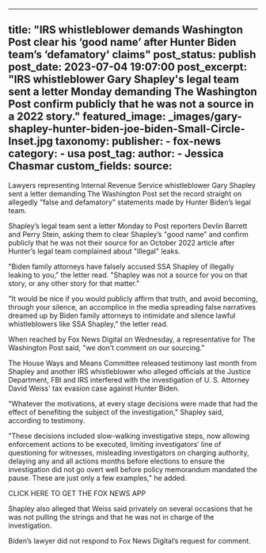 
---
title: "IRS whistleblower demands Washington Post clear his ‘good name’ after Hunter Biden team’s ‘defamatory&#39; claims" 
post_status: publish
post_date: 2023-07-04 19:07:00 
post_excerpt: "IRS whistleblower Gary Shapley&#39;s legal team sent a letter Monday demanding The Washington Post confirm publicly that he was not a source in a 2022 story."
featured_image: _images/gary-shapley-hunter-biden-joe-biden-Small-Circle-Inset.jpg 
taxonomy:
    publisher:
        - fox-news
    category:
        - usa 
    post_tag:
    author:
        - Jessica Chasmar
custom_fields:
    source: 
---
Lawyers representing Internal Revenue Service whistleblower Gary Shapley sent a letter demanding The Washington Post set the record straight on allegedly &quot;false and defamatory&quot; statements made by Hunter Biden’s legal team.

Shapley’s legal team sent a letter Monday to Post reporters Devlin Barrett and Perry Stein, asking them to clear Shapley’s &quot;good name&quot; and confirm publicly that he was not their source for an October 2022 article after Hunter’s legal team complained about &quot;illegal&quot; leaks.

&quot;Biden family attorneys have falsely accused SSA Shapley of illegally leaking to you,&quot; the letter read. &quot;Shapley was not a source for you on that story, or any other story for that matter.&quot;

&quot;It would be nice if you would publicly affirm that truth, and avoid becoming, through your silence, an accomplice in the media spreading false narratives dreamed up by Biden family attorneys to intimidate and silence lawful whistleblowers like SSA Shapley,&quot; the letter read.

When reached by Fox News Digital on Wednesday, a representative for The Washington Post said, &quot;we don’t comment on our sourcing.&quot;

The House Ways and Means Committee released testimony last month from Shapley and another IRS whistleblower who alleged officials at the Justice Department, FBI and IRS interfered with the investigation of U. S. Attorney David Weiss&#39; tax evasion case against Hunter Biden.

&quot;Whatever the motivations, at every stage decisions were made that had the effect of benefiting the subject of the investigation,&quot; Shapley said, according to testimony.

&quot;These decisions included slow-walking investigative steps, now allowing enforcement actions to be executed, limiting investigators’ line of questioning for witnesses, misleading investigators on charging authority, delaying any and all actions months before elections to ensure the investigation did not go overt well before policy memorandum mandated the pause. These are just only a few examples,&quot; he added.

CLICK HERE TO GET THE FOX NEWS APP

Shapley also alleged that Weiss said privately on several occasions that he was not pulling the strings and that he was not in charge of the investigation.

Biden’s lawyer did not respond to Fox News Digital’s request for comment. 
